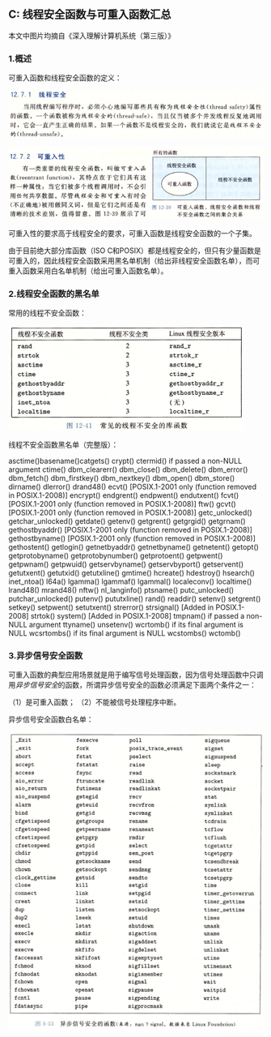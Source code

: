 ## C: 线程安全函数与可重入函数汇总

本文中图片均摘自《深入理解计算机系统（第三版）》

### 1.概述

可重入函数和线程安全函数的定义：

![](/assets/c026_001.PNG)

![](/assets/c026_002.PNG)

可重入性的要求高于线程安全的要求，可重入函数是线程安全函数的一个子集。

由于目前绝大部分库函数（ISO C和POSIX）都是线程安全的，但只有少量函数是可重入的，因此线程安全函数采用黑名单机制（给出非线程安全函数名单），而可重入函数采用白名单机制（给出可重入函数名单）。

### 2.线程安全函数的黑名单

常用的线程不安全函数：

![](/assets/c026_003.PNG)

线程不安全函数黑名单（完整版）：

<tabel>
   <tr>
       <td>asctime()</td><td>basename()</td><td>catgets()</td>
   </tr>
</table>
           crypt()
           ctermid() if passed a non-NULL argument
           ctime()
           dbm_clearerr()
           dbm_close()
           dbm_delete()
           dbm_error()
           dbm_fetch()
           dbm_firstkey()
           dbm_nextkey()
           dbm_open()
           dbm_store()
           dirname()
           dlerror()
           drand48()
           ecvt() [POSIX.1-2001 only (function removed in POSIX.1-2008)]
           encrypt()
           endgrent()
           endpwent()
           endutxent()
           fcvt() [POSIX.1-2001 only (function removed in POSIX.1-2008)]
           ftw()
           gcvt() [POSIX.1-2001 only (function removed in POSIX.1-2008)]
           getc_unlocked()
           getchar_unlocked()
           getdate()
           getenv()
           getgrent()
           getgrgid()
           getgrnam()
           gethostbyaddr() [POSIX.1-2001 only (function removed in POSIX.1-2008)]
           gethostbyname() [POSIX.1-2001 only (function removed in POSIX.1-2008)]
           gethostent()
           getlogin()
           getnetbyaddr()
           getnetbyname()
           getnetent()
           getopt()
           getprotobyname()
           getprotobynumber()
           getprotoent()
           getpwent()
           getpwnam()
           getpwuid()
           getservbyname()
           getservbyport()
           getservent()
           getutxent()
           getutxid()
           getutxline()
           gmtime()
           hcreate()
           hdestroy()
           hsearch()
           inet_ntoa()
           l64a()
           lgamma()
           lgammaf()
           lgammal()
           localeconv()
           localtime()
           lrand48()
           mrand48()
           nftw()
           nl_langinfo()
           ptsname()
           putc_unlocked()
           putchar_unlocked()
           putenv()
           pututxline()
           rand()
           readdir()
           setenv()
           setgrent()
           setkey()
           setpwent()
           setutxent()
           strerror()
           strsignal() [Added in POSIX.1-2008]
           strtok()
           system() [Added in POSIX.1-2008]
           tmpnam() if passed a non-NULL argument
           ttyname()
           unsetenv()
           wcrtomb() if its final argument is NULL
           wcsrtombs() if its final argument is NULL
           wcstombs()
           wctomb()


### 3.异步信号安全函数

可重入函数的典型应用场景就是用于编写信号处理函数，因为信号处理函数中只调用*异步信号安全*的函数，所谓异步信号安全的函数必须满足下面两个条件之一：

（1）是可重入函数；
（2）不能被信号处理程序中断。

异步信号安全函数白名单：

![](/assets/c026_004.PNG)



